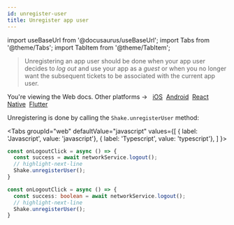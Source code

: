 ```yaml
---
id: unregister-user
title: Unregister app user
---
```

import useBaseUrl from '@docusaurus/useBaseUrl';
import Tabs from '@theme/Tabs';
import TabItem from '@theme/TabItem';

> Unregistering an app user should be done when your app user decides to _log out_ and use your app as a _guest_ or when you no longer 
want the subsequent tickets to be associated with the current app user.

<p class="p2 mt-40">You're viewing the Web docs. Other platforms → &nbsp;
<a href="/docs/ios/users/unregister-user/">iOS</a>&nbsp; 
<a href="/docs/android/users/unregister-user/">Android</a>&nbsp;
<a href="/docs/react/users/unregister-user/">React Native</a>&nbsp;
<a href="/docs/flutter/users/unregister-user/">Flutter</a>&nbsp;  
</p>


Unregistering is done by calling the `Shake.unregisterUser` method:

<Tabs
groupId="web"
defaultValue="javascript"
values={[
{ label: 'Javascript', value: 'javascript'},
{ label: 'Typescript', value: 'typescript'},
]
}>

<TabItem value="javascript">

```javascript title="profile.js"
const onLogoutClick = async () => {
  const success = await networkService.logout();
  // highlight-next-line
  Shake.unregisterUser();
}
```

</TabItem>

<TabItem value="typescript">

```typescript title="profile.ts"
const onLogoutClick = async () => {
  const success: boolean = await networkService.logout();
  // highlight-next-line
  Shake.unregisterUser();
}
```

</TabItem>
</Tabs>
